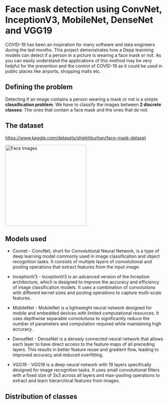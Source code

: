 # Face mask detection using ConvNet, InceptionV3, MobileNet, DenseNet and VGG19

COVID-19 has been an inspiration for many software and data engineers during the last months.
This project demonstrates how a Depp learming models can detect if a person in a picture is wearing a face mask or not.
As you can easily understand the applications of this method may be very helpful for the prevention and the control of COVID-19 as it could be used in public places like airports, shopping malls etc.

## Defining the problem
Detecting if an image contains a person wearing a mask or not is a simple **classification problem**.
We have to classify the images between **2 discrete classes**: The ones that contain a face mask and the ones that do not.

## The dataset
https://www.kaggle.com/datasets/shiekhburhan/face-mask-dataset

<img width="258" alt="Face Images" src="https://github.com/ranodeepbanerjee/DL-Simplified/assets/63450189/e574ae40-6780-48fb-843d-43d835d2b12e">


## Models used

* Covnet - ConvNet, short for Convolutional Neural Network, is a type of deep learning model commonly used in image classification and object recognition tasks. It consists of multiple layers of convolutional and pooling operations that extract features from the input image.

* InceptionV3 - InceptionV3 is an advanced version of the Inception architecture, which is designed to improve the accuracy and efficiency of image classification models. It uses a combination of convolutions with different kernel sizes and pooling operations to capture multi-scale features.

* MobileNet - MobileNet is a lightweight neural network designed for mobile and embedded devices with limited computational resources. It uses depthwise separable convolutions to significantly reduce the number of parameters and computation required while maintaining high accuracy.

* DenseNet - DenseNet is a densely connected neural network that allows each layer to have direct access to the feature maps of all preceding layers. This results in better feature reuse and gradient flow, leading to improved accuracy and reduced overfitting.

* VGG19 - VGG19 is a deep neural network with 19 layers specifically designed for image recognition tasks. It uses small convolutional filters with a fixed size of 3x3 across all layers and max-pooling operations to extract and learn hierarchical features from images.

## Distribution of classes


